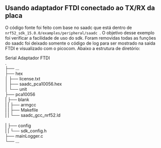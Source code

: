 ## Usando adaptador FTDI conectado ao TX/RX da placa
O código fonte foi feito com base no saadc que está dentro de
```nrf52_sdk_15.0.0/examples/peripheral/saadc ```. 
O objetivo desse exemplo foi verificar a facilidade de uso do sdk. Foram removidas todas as funções do saadc foi deixado somente o código de log para ser mostrado na saida FTDI e visualizado com o picocom. Abaixo a estrutura de diretório:

Serial Adaptador FTDI<br/>
    .<br/>
    ├── ...<br/>
    ├── hex<br/>
    │   ├── license.txt<br/>
    │   ├── saadc_pca10056.hex<br/>
    │   └── unit<br/>
    ├── pca10056<br/>
    |   ├── blank<br/>
    |   |   ├── armgcc<br/>
    |   |   ├── Makefile<br/>
    |   |   └── saadc_gcc_nrf52.ld<br/>  
    |   ├── config<br/>
    |   |   └── sdk_config.h<br/>
    ├── mainLogger.c<br/>
    └── ...<br/>

    